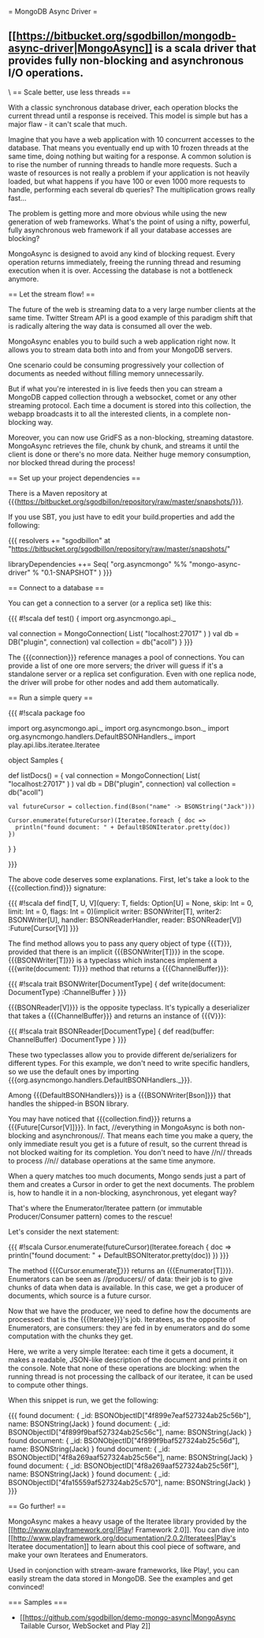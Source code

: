 = MongoDB Async Driver =

[[https://bitbucket.org/sgodbillon/mongodb-async-driver|MongoAsync]] is a scala driver that provides fully non-blocking and asynchronous I/O operations.
----
\\
== Scale better, use less threads ==

With a classic synchronous database driver, each operation blocks the current thread until a response is received. This model is simple but has a major flaw - it can't scale that much.

Imagine that you have a web application with 10 concurrent accesses to the database. That means you eventually end up with 10 frozen threads at the same time, doing nothing but waiting for a response. A common solution is to rise the number of running threads to handle more requests. Such a waste of resources is not really a problem if your application is not heavily loaded, but what happens if you have 100 or even 1000 more requests to handle, performing each several db queries? The multiplication grows really fast...

The problem is getting more and more obvious while using the new generation of web frameworks. What's the point of using a nifty, powerful, fully asynchronous web framework if all your database accesses are blocking?

MongoAsync is designed to avoid any kind of blocking request. Every operation returns immediately, freeing the running thread and resuming execution when it is over. Accessing the database is not a bottleneck anymore.

== Let the stream flow! ==

The future of the web is streaming data to a very large number clients at the same time. Twitter Stream API is a good example of this paradigm shift that is radically altering the way data is consumed all over the web.

MongoAsync enables you to build such a web application right now. It allows you to stream data both into and from your MongoDB servers.

One scenario could be consuming progressively your collection of documents as needed without filling memory unnecessarily.

But if what you're interested in is live feeds then you can stream a MongoDB capped collection through a websocket, comet or any other streaming protocol. Each time a document is stored into this collection, the webapp broadcasts it to all the interested clients, in a complete non-blocking way.

Moreover, you can now use GridFS as a non-blocking, streaming datastore. MongoAsync retrieves the file, chunk by chunk, and streams it until the client is done or there's no more data. Neither huge memory consumption, nor blocked thread during the process!

== Set up your project dependencies ==

There is a Maven repository at {{{https://bitbucket.org/sgodbillon/repository/raw/master/snapshots/}}}.

If you use SBT, you just have to edit your build.properties and add the following:

{{{
resolvers += "sgodbillon" at "https://bitbucket.org/sgodbillon/repository/raw/master/snapshots/"

libraryDependencies ++= Seq(
  "org.asyncmongo" %% "mongo-async-driver" % "0.1-SNAPSHOT"
)
}}}

== Connect to a database ==

You can get a connection to a server (or a replica set) like this:

{{{
#!scala
def test() {
  import org.asyncmongo.api._

  val connection = MongoConnection( List( "localhost:27017" ) )
  val db = DB("plugin", connection)
  val collection = db("acoll")
}
}}}

The {{{connection}}} reference manages a pool of connections. You can provide a list of one ore more servers; the driver will guess if it's a standalone server or a replica set configuration. Even with one replica node, the driver will probe for other nodes and add them automatically.

== Run a simple query ==

{{{
#!scala
package foo

import org.asyncmongo.api._
import org.asyncmongo.bson._
import org.asyncmongo.handlers.DefaultBSONHandlers._
import play.api.libs.iteratee.Iteratee

object Samples {

  def listDocs() = {
    val connection = MongoConnection( List( "localhost:27017" ) )
    val db = DB("plugin", connection)
    val collection = db("acoll")
    
    val futureCursor = collection.find(Bson("name" -> BSONString("Jack")))
    
    Cursor.enumerate(futureCursor)(Iteratee.foreach { doc =>
      println("found document: " + DefaultBSONIterator.pretty(doc))
    })
  }
}

}}}

The above code deserves some explanations.
First, let's take a look to the {{{collection.find}}} signature:

{{{
#!scala
def find[T, U, V](query: T, fields: Option[U] = None, skip: Int = 0, limit: Int = 0, flags: Int = 0)(implicit writer: BSONWriter[T], writer2: BSONWriter[U], handler: BSONReaderHandler, reader: BSONReader[V]) :Future[Cursor[V]]
}}}

The find method allows you to pass any query object of type {{{T}}}, provided that there is an implicit {{{BSONWriter[T]}}} in the scope. {{{BSONWriter[T]}}} is a typeclass which instances implement a {{{write(document: T)}}} method that returns a {{{ChannelBuffer}}}:

{{{
#!scala
trait BSONWriter[DocumentType] {
  def write(document: DocumentType) :ChannelBuffer
}
}}}

{{{BSONReader[V]}}} is the opposite typeclass. It's typically a deserializer that takes a {{{ChannelBuffer}}} and returns an instance of {{{V}}}:

{{{
#!scala
trait BSONReader[DocumentType] {
  def read(buffer: ChannelBuffer) :DocumentType
}
}}}

These two typeclasses allow you to provide different de/serializers for different types.
For this example, we don't need to write specific handlers, so we use the default ones by importing {{{org.asyncmongo.handlers.DefaultBSONHandlers._}}}.

Among {{{DefaultBSONHandlers}}} is a {{{BSONWriter[Bson]}}} that handles the shipped-in BSON library.

You may have noticed that {{{collection.find}}} returns a {{{Future[Cursor[V]]}}}. In fact, //everything in MongoAsync is both non-blocking and asynchronous//. That means each time you make a query, the only immediate result you get is a future of result, so the current thread is not blocked waiting for its completion. You don't need to have //n// threads to process //n// database operations at the same time anymore.

When a query matches too much documents, Mongo sends just a part of them and creates a Cursor  in order to get the next documents. The problem is, how to handle it in a non-blocking, asynchronous, yet elegant way?

That's where the Enumerator/Iteratee pattern (or immutable Producer/Consumer pattern) comes to the rescue!

Let's consider the next statement:

{{{
#!scala
Cursor.enumerate(futureCursor)(Iteratee.foreach { doc =>
  println("found document: " + DefaultBSONIterator.pretty(doc))
})
}}}

The method {{{Cursor.enumerate[T](Future[Cursor[T]])}}} returns an {{{Enumerator[T]}}}. Enumerators can be seen as //producers// of data: their job is to give chunks of data when data is available. In this case, we get a producer of documents, which source is a future cursor.

Now that we have the producer, we need to define how the documents are processed: that is the {{{Iteratee}}}'s job. Iteratees, as the opposite of Enumerators, are consumers: they are fed in by enumerators and do some computation with the chunks they get.

Here, we write a very simple Iteratee: each time it gets a document, it makes a readable, JSON-like description of the document and prints it on the console. Note that none of these operations are blocking: when the running thread is not processing the callback of our iteratee, it can be used to compute other things.

When this snippet is run, we get the following:

{{{
found document: {
	_id: BSONObjectID["4f899e7eaf527324ab25c56b"],
	name: BSONString(Jack)
}
found document: {
	_id: BSONObjectID["4f899f9baf527324ab25c56c"],
	name: BSONString(Jack)
}
found document: {
	_id: BSONObjectID["4f899f9baf527324ab25c56d"],
	name: BSONString(Jack)
}
found document: {
	_id: BSONObjectID["4f8a269aaf527324ab25c56e"],
	name: BSONString(Jack)
}
found document: {
	_id: BSONObjectID["4f8a269aaf527324ab25c56f"],
	name: BSONString(Jack)
}
found document: {
	_id: BSONObjectID["4fa15559af527324ab25c570"],
	name: BSONString(Jack)
}
}}}

== Go further! ==

MongoAsync makes a heavy usage of the Iteratee library provided by the [[http://www.playframework.org/|Play! Framework 2.0]]. You can dive into [[http://www.playframework.org/documentation/2.0.2/Iteratees|Play's Iteratee documentation]] to learn about this cool piece of software, and make your own Iteratees and Enumerators.

Used in conjonction with stream-aware frameworks, like Play!, you can easily stream the data stored in MongoDB. See the examples and get convinced!

=== Samples ===

* [[https://github.com/sgodbillon/demo-mongo-async|MongoAsync Tailable Cursor, WebSocket and Play 2]]

